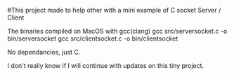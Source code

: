 #This project made to help other with a mini example of C socket Server / Client

The binaries compiled on MacOS with gcc(clang)
gcc src/serversocket.c -o bin/serversocket
gcc src/clientsocket.c -o bin/clientsocket

No dependancies, just C.

I don't really know if I will continue with updates on this tiny project.